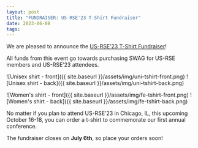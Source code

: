 ```yaml
---
layout: post
title: "FUNDRAISER: US-RSE'23 T-Shirt Fundraiser"
date: 2023-06-08
tags:
---
```


We are pleased to announce the [US-RSE’23 T-Shirt Fundraiser](https://www.customink.com/fundraising/us-rse23-conference?utm_campaign=desktop-post-launch-v3&utm_content=us-rse23-conference&utm_medium=social&utm_source=copy-link)!

All funds from this event go towards purchasing SWAG for US-RSE members and
US-RSE’23 attendees.

![Unisex shirt - front]({{ site.baseurl }}/assets/img/uni-tshirt-front.png) ![Unisex shirt - back]({{ site.baseurl }}/assets/img/uni-tshirt-back.png)

![Women's shirt - front]({{ site.baseurl }}/assets/img/fe-tshirt-front.png) ![Women's shirt - back]({{ site.baseurl }}/assets/img/fe-tshirt-back.png)

No matter if you plan to attend US-RSE’23 in Chicago, IL, this upcoming
October 16-18, you can order a t-shirt to commemorate our first annual conference.

The fundraiser closes on **July 6th**, so place your orders soon!
